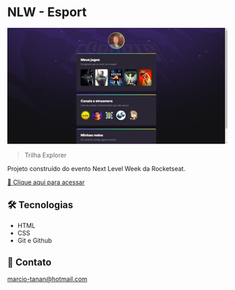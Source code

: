 # NLW - Esport
 
![preview](./.github/preview.png)

> Trilha Explorer

Projeto construído do evento Next Level Week da Rocketseat.

[🔗 Clique aqui para acessar](https://marciotanan.github.io/NLW---Esport/)


## 🛠 Tecnologias

- HTML
- CSS
- Git e Github

## 💛 Contato

marcio-tanan@hotmail.com
